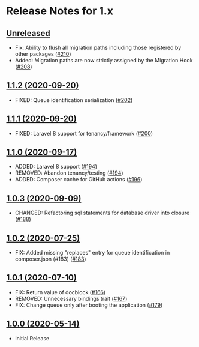 # Release Notes for 1.x

## [Unreleased](https://github.com/tenancy/tenancy/compare/v1.1.2...1.x)
- Fix: Ability to flush all migration paths including those registered by other packages ([#210](https://github.com/tenancy/tenancy/pull/210))
- Added: Migration paths are now strictly assigned by the Migration Hook ([#208](https://github.com/tenancy/tenancy/pull/208))

## [1.1.2 (2020-09-20)](https://github.com/tenancy/tenancy/compare/v1.1.1...v1.1.2)
- FIXED: Queue identification serialization ([#202](https://github.com/tenancy/tenancy/pull/202))

## [1.1.1 (2020-09-20)](https://github.com/tenancy/tenancy/compare/v1.1.0...v1.1.1)
- FIXED: Laravel 8 support for tenancy/framework ([#200](https://github.com/tenancy/tenancy/pull/200))

## [1.1.0 (2020-09-17)](https://github.com/tenancy/tenancy/compare/v1.0.3...v1.1.0)

- ADDED: Laravel 8 support ([#194](https://github.com/tenancy/tenancy/pull/194))
- REMOVED: Abandon tenancy/testing ([#194](https://github.com/tenancy/tenancy/pull/194))
- ADDED: Composer cache for GitHub actions ([#196](https://github.com/tenancy/tenancy/pull/196))

## [1.0.3 (2020-09-09)](https://github.com/tenancy/tenancy/compare/v1.0.2...v1.0.3)

- CHANGED: Refactoring sql statements for database driver into closure ([#188](https://github.com/tenancy/tenancy/pull/188))

## [1.0.2 (2020-07-25)](https://github.com/tenancy/tenancy/compare/v1.0.1...v1.0.2)

- FIX: Added missing "replaces" entry for queue identification in composer.json (#183) ([#183](https://github.com/tenancy/tenancy/pull/183))

## [1.0.1 (2020-07-10)](https://github.com/tenancy/tenancy/compare/v1.0.0...v1.0.1)

- FIX: Return value of docblock ([#166](https://github.com/tenancy/tenancy/pull/166))
- REMOVED: Unnecessary bindings trait ([#167](https://github.com/tenancy/tenancy/pull/167))
- FIX: Change queue only after booting the application ([#179](https://github.com/tenancy/tenancy/pull/179))

## [1.0.0 (2020-05-14)](https://github.com/tenancy/tenancy/)
- Initial Release
